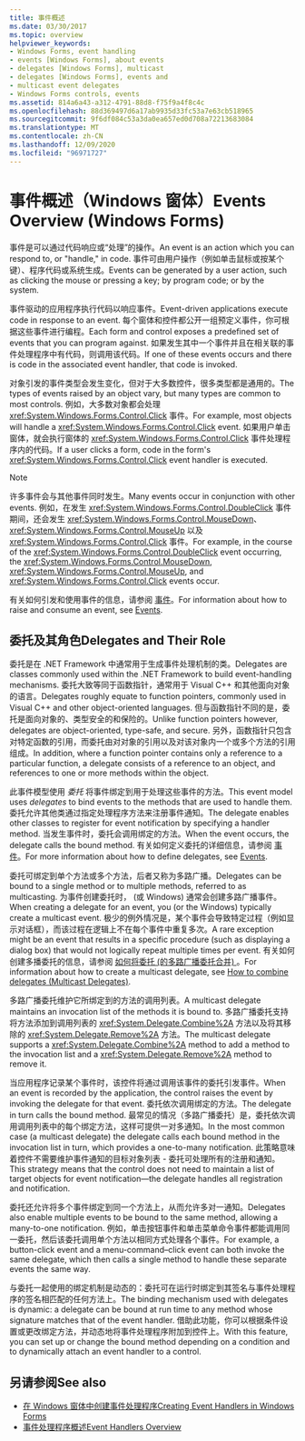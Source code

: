 ```yaml
---
title: 事件概述
ms.date: 03/30/2017
ms.topic: overview
helpviewer_keywords:
- Windows Forms, event handling
- events [Windows Forms], about events
- delegates [Windows Forms], multicast
- delegates [Windows Forms], events and
- multicast event delegates
- Windows Forms controls, events
ms.assetid: 814a6a43-a312-4791-88d8-f75f9a4f8c4c
ms.openlocfilehash: 88d369497d6a17ab9935d33fc53a7e63cb518965
ms.sourcegitcommit: 9f6df084c53a3da0ea657ed0d708a72213683084
ms.translationtype: MT
ms.contentlocale: zh-CN
ms.lasthandoff: 12/09/2020
ms.locfileid: "96971727"
---
```

# <a name="events-overview-windows-forms"></a><span data-ttu-id="441dd-102">事件概述（Windows 窗体）</span><span class="sxs-lookup"><span data-stu-id="441dd-102">Events Overview (Windows Forms)</span></span>

<span data-ttu-id="441dd-103">事件是可以通过代码响应或“处理”的操作。</span><span class="sxs-lookup"><span data-stu-id="441dd-103">An event is an action which you can respond to, or "handle," in code.</span></span> <span data-ttu-id="441dd-104">事件可由用户操作（例如单击鼠标或按某个键）、程序代码或系统生成。</span><span class="sxs-lookup"><span data-stu-id="441dd-104">Events can be generated by a user action, such as clicking the mouse or pressing a key; by program code; or by the system.</span></span>

 <span data-ttu-id="441dd-105">事件驱动的应用程序执行代码以响应事件。</span><span class="sxs-lookup"><span data-stu-id="441dd-105">Event-driven applications execute code in response to an event.</span></span> <span data-ttu-id="441dd-106">每个窗体和控件都公开一组预定义事件，你可根据这些事件进行编程。</span><span class="sxs-lookup"><span data-stu-id="441dd-106">Each form and control exposes a predefined set of events that you can program against.</span></span> <span data-ttu-id="441dd-107">如果发生其中一个事件并且在相关联的事件处理程序中有代码，则调用该代码。</span><span class="sxs-lookup"><span data-stu-id="441dd-107">If one of these events occurs and there is code in the associated event handler, that code is invoked.</span></span>

 <span data-ttu-id="441dd-108">对象引发的事件类型会发生变化，但对于大多数控件，很多类型都是通用的。</span><span class="sxs-lookup"><span data-stu-id="441dd-108">The types of events raised by an object vary, but many types are common to most controls.</span></span> <span data-ttu-id="441dd-109">例如，大多数对象都会处理 <xref:System.Windows.Forms.Control.Click> 事件。</span><span class="sxs-lookup"><span data-stu-id="441dd-109">For example, most objects will handle a <xref:System.Windows.Forms.Control.Click> event.</span></span> <span data-ttu-id="441dd-110">如果用户单击窗体，就会执行窗体的 <xref:System.Windows.Forms.Control.Click> 事件处理程序内的代码。</span><span class="sxs-lookup"><span data-stu-id="441dd-110">If a user clicks a form, code in the form's <xref:System.Windows.Forms.Control.Click> event handler is executed.</span></span>

> [!NOTE]
> <span data-ttu-id="441dd-111">许多事件会与其他事件同时发生。</span><span class="sxs-lookup"><span data-stu-id="441dd-111">Many events occur in conjunction with other events.</span></span> <span data-ttu-id="441dd-112">例如，在发生 <xref:System.Windows.Forms.Control.DoubleClick> 事件期间，还会发生 <xref:System.Windows.Forms.Control.MouseDown>、<xref:System.Windows.Forms.Control.MouseUp> 以及 <xref:System.Windows.Forms.Control.Click> 事件。</span><span class="sxs-lookup"><span data-stu-id="441dd-112">For example, in the course of the <xref:System.Windows.Forms.Control.DoubleClick> event occurring, the <xref:System.Windows.Forms.Control.MouseDown>, <xref:System.Windows.Forms.Control.MouseUp>, and <xref:System.Windows.Forms.Control.Click> events occur.</span></span>

 <span data-ttu-id="441dd-113">有关如何引发和使用事件的信息，请参阅 [事件](/dotnet/standard/events/index)。</span><span class="sxs-lookup"><span data-stu-id="441dd-113">For information about how to raise and consume an event, see [Events](/dotnet/standard/events/index).</span></span>

## <a name="delegates-and-their-role"></a><span data-ttu-id="441dd-114">委托及其角色</span><span class="sxs-lookup"><span data-stu-id="441dd-114">Delegates and Their Role</span></span>

 <span data-ttu-id="441dd-115">委托是在 .NET Framework 中通常用于生成事件处理机制的类。</span><span class="sxs-lookup"><span data-stu-id="441dd-115">Delegates are classes commonly used within the .NET Framework to build event-handling mechanisms.</span></span> <span data-ttu-id="441dd-116">委托大致等同于函数指针，通常用于 Visual C++ 和其他面向对象的语言。</span><span class="sxs-lookup"><span data-stu-id="441dd-116">Delegates roughly equate to function pointers, commonly used in Visual C++ and other object-oriented languages.</span></span> <span data-ttu-id="441dd-117">但与函数指针不同的是，委托是面向对象的、类型安全的和保险的。</span><span class="sxs-lookup"><span data-stu-id="441dd-117">Unlike function pointers however, delegates are object-oriented, type-safe, and secure.</span></span> <span data-ttu-id="441dd-118">另外，函数指针只包含对特定函数的引用，而委托由对对象的引用以及对该对象内一个或多个方法的引用组成。</span><span class="sxs-lookup"><span data-stu-id="441dd-118">In addition, where a function pointer contains only a reference to a particular function, a delegate consists of a reference to an object, and references to one or more methods within the object.</span></span>

 <span data-ttu-id="441dd-119">此事件模型使用 *委托* 将事件绑定到用于处理这些事件的方法。</span><span class="sxs-lookup"><span data-stu-id="441dd-119">This event model uses *delegates* to bind events to the methods that are used to handle them.</span></span> <span data-ttu-id="441dd-120">委托允许其他类通过指定处理程序方法来注册事件通知。</span><span class="sxs-lookup"><span data-stu-id="441dd-120">The delegate enables other classes to register for event notification by specifying a handler method.</span></span> <span data-ttu-id="441dd-121">当发生事件时，委托会调用绑定的方法。</span><span class="sxs-lookup"><span data-stu-id="441dd-121">When the event occurs, the delegate calls the bound method.</span></span> <span data-ttu-id="441dd-122">有关如何定义委托的详细信息，请参阅 [事件](/dotnet/standard/events/index)。</span><span class="sxs-lookup"><span data-stu-id="441dd-122">For more information about how to define delegates, see [Events](/dotnet/standard/events/index).</span></span>

<span data-ttu-id="441dd-123">委托可绑定到单个方法或多个方法，后者又称为多路广播。</span><span class="sxs-lookup"><span data-stu-id="441dd-123">Delegates can be bound to a single method or to multiple methods, referred to as multicasting.</span></span> <span data-ttu-id="441dd-124">为事件创建委托时， (或 Windows) 通常会创建多路广播事件。</span><span class="sxs-lookup"><span data-stu-id="441dd-124">When creating a delegate for an event, you (or the Windows) typically create a multicast event.</span></span> <span data-ttu-id="441dd-125">极少的例外情况是，某个事件会导致特定过程（例如显示对话框），而该过程在逻辑上不在每个事件中重复多次。</span><span class="sxs-lookup"><span data-stu-id="441dd-125">A rare exception might be an event that results in a specific procedure (such as displaying a dialog box) that would not logically repeat multiple times per event.</span></span> <span data-ttu-id="441dd-126">有关如何创建多播委托的信息，请参阅 [如何将委托 (的多路广播委托合并) ](/dotnet/csharp/programming-guide/delegates/how-to-combine-delegates-multicast-delegates)。</span><span class="sxs-lookup"><span data-stu-id="441dd-126">For information about how to create a multicast delegate, see [How to combine delegates (Multicast Delegates)](/dotnet/csharp/programming-guide/delegates/how-to-combine-delegates-multicast-delegates).</span></span>

 <span data-ttu-id="441dd-127">多路广播委托维护它所绑定到的方法的调用列表。</span><span class="sxs-lookup"><span data-stu-id="441dd-127">A multicast delegate maintains an invocation list of the methods it is bound to.</span></span> <span data-ttu-id="441dd-128">多路广播委托支持将方法添加到调用列表的 <xref:System.Delegate.Combine%2A> 方法以及将其移除的 <xref:System.Delegate.Remove%2A> 方法。</span><span class="sxs-lookup"><span data-stu-id="441dd-128">The multicast delegate supports a <xref:System.Delegate.Combine%2A> method to add a method to the invocation list and a <xref:System.Delegate.Remove%2A> method to remove it.</span></span>

 <span data-ttu-id="441dd-129">当应用程序记录某个事件时，该控件将通过调用该事件的委托引发事件。</span><span class="sxs-lookup"><span data-stu-id="441dd-129">When an event is recorded by the application, the control raises the event by invoking the delegate for that event.</span></span> <span data-ttu-id="441dd-130">委托依次调用绑定的方法。</span><span class="sxs-lookup"><span data-stu-id="441dd-130">The delegate in turn calls the bound method.</span></span> <span data-ttu-id="441dd-131">最常见的情况（多路广播委托）是，委托依次调用调用列表中的每个绑定方法，这样可提供一对多通知。</span><span class="sxs-lookup"><span data-stu-id="441dd-131">In the most common case (a multicast delegate) the delegate calls each bound method in the invocation list in turn, which provides a one-to-many notification.</span></span> <span data-ttu-id="441dd-132">此策略意味着控件不需要维护事件通知的目标对象列表 - 委托可处理所有的注册和通知。</span><span class="sxs-lookup"><span data-stu-id="441dd-132">This strategy means that the control does not need to maintain a list of target objects for event notification—the delegate handles all registration and notification.</span></span>

 <span data-ttu-id="441dd-133">委托还允许将多个事件绑定到同一个方法上，从而允许多对一通知。</span><span class="sxs-lookup"><span data-stu-id="441dd-133">Delegates also enable multiple events to be bound to the same method, allowing a many-to-one notification.</span></span> <span data-ttu-id="441dd-134">例如，单击按钮事件和单击菜单命令事件都能调用同一委托，然后该委托调用单个方法以相同方式处理各个事件。</span><span class="sxs-lookup"><span data-stu-id="441dd-134">For example, a button-click event and a menu-command–click event can both invoke the same delegate, which then calls a single method to handle these separate events the same way.</span></span>

 <span data-ttu-id="441dd-135">与委托一起使用的绑定机制是动态的：委托可在运行时绑定到其签名与事件处理程序的签名相匹配的任何方法上。</span><span class="sxs-lookup"><span data-stu-id="441dd-135">The binding mechanism used with delegates is dynamic: a delegate can be bound at run time to any method whose signature matches that of the event handler.</span></span> <span data-ttu-id="441dd-136">借助此功能，你可以根据条件设置或更改绑定方法，并动态地将事件处理程序附加到控件上。</span><span class="sxs-lookup"><span data-stu-id="441dd-136">With this feature, you can set up or change the bound method depending on a condition and to dynamically attach an event handler to a control.</span></span>

## <a name="see-also"></a><span data-ttu-id="441dd-137">另请参阅</span><span class="sxs-lookup"><span data-stu-id="441dd-137">See also</span></span>

- [<span data-ttu-id="441dd-138">在 Windows 窗体中创建事件处理程序</span><span class="sxs-lookup"><span data-stu-id="441dd-138">Creating Event Handlers in Windows Forms</span></span>](creating-event-handlers-in-windows-forms.md)
- [<span data-ttu-id="441dd-139">事件处理程序概述</span><span class="sxs-lookup"><span data-stu-id="441dd-139">Event Handlers Overview</span></span>](event-handlers-overview-windows-forms.md)
